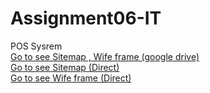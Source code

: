 # Assignment06-IT
POS Sysrem
<br>
<a href='https://drive.google.com/drive/folders/1FyysegEwc8ZuUt8UE0YAGveoDd1Y_nYx?usp=sharing'>Go to see Sitemap , Wife frame (google drive)</a>
<br>
<a href='https://www.gloomaps.com/xPjpxyDhok'>Go to see Sitemap (Direct)</a>
<br>
<a href='https://app.diagrams.net/#G1aGzIkT80jfNzaNtcWCVgltXIDpXsodDI'>Go to see Wife frame (Direct)</a>
